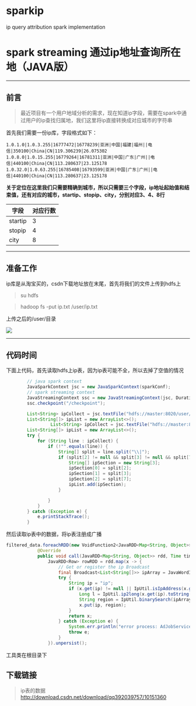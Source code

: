 # sparkip
ip query attribution spark implementation

# spark streaming 通过ip地址查询所在地（JAVA版）


-------------------

## 前言




>最近项目有一个用户地域分析的需求，现在知道ip字段，需要在spark中通过用户的ip查找归属地，我们这里将ip直接转换成对应城市的字符串

首先我们需要一份ip库，字段格式如下：

`1.0.1.0|1.0.3.255|16777472|16778239|亚洲|中国|福建|福州||电信|350100|China|CN|119.306239|26.075302
1.0.8.0|1.0.15.255|16779264|16781311|亚洲|中国|广东|广州||电信|440100|China|CN|113.280637|23.125178
1.0.32.0|1.0.63.255|16785408|16793599|亚洲|中国|广东|广州||电信|440100|China|CN|113.280637|23.125178`


**关于定位在这里我们只需要精确到城市，所以只需要三个字段，ip地址起始值和结束值，还有对应的城市，startip、stopip、city，分别对应3、4、8行**

字段| 对应行数
-------- | ---
startip| 3
stopip| 4
city     | 8


----------


## 准备工作

ip库是从淘宝买的，csdn下载地址放在末尾，首先将我们的文件上传到hdfs上
> su hdfs

> hadoop fs -put ip.txt /user/ip.txt


上传之后的/user/目录


![](http://img.blog.csdn.net/20171207153804197?watermark/2/text/aHR0cDovL2Jsb2cuY3Nkbi5uZXQvcXEzOTIwMzk3NTc=/font/5a6L5L2T/fontsize/400/fill/I0JBQkFCMA==/dissolve/70/gravity/SouthEast)


----------


## 代码时间

下面上代码，首先读取hdfs上ip表，因为ip表可能不全，所以去掉了空值的情况
```java
        // java spark context
        JavaSparkContext jsc = new JavaSparkContext(sparkConf);
        // spark streaming context
        JavaStreamingContext ssc = new JavaStreamingContext(jsc, Durations.milliseconds(4000));
        ssc.checkpoint("/checkpoint");

        List<String> ipCollect = jsc.textFile("hdfs://master:8020/user/ip.txt").collect();
        List<String[]> ipList = new ArrayList<>();
                 List<String> ipCollect = jsc.textFile("hdfs://master:8020/user/ip.txt").collect();
        List<String[]> ipList = new ArrayList<>();
        try {
            for (String line : ipCollect) {
                if (!"".equals(line)) {
                    String[] split = line.split("\\|");
                    if (split[2] != null && split[3] != null && split[7] != null) {
                        String[] ipSection = new String[3];
                        ipSection[0] = split[2];
                        ipSection[1] = split[3];
                        ipSection[2] = split[7];
                        ipList.add(ipSection);
                    }

                }
            }
        } catch (Exception e) {
            e.printStackTrace();
        }
```
然后读取ip表中的数据，将ip表注册成广播

```java
filtered_data.foreachRDD(new VoidFunction2<JavaRDD<Map<String, Object>>, Time>() {
            @Override
            public void call(JavaRDD<Map<String, Object>> rdd, Time time) throws Exception {
                JavaRDD<Row> rowRDD = rdd.map(x -> {
                    // Get or register the ip Broadcast
                    final Broadcast<List<String[]>> ipArray = JavaWordIp.getInstance(new JavaSparkContext(rdd.context()), ipList);
                    try {
                        String ip = "ip";
                        if (x.get(ip) != null || IpUtil.isIpAddress(x.get(ip).toString())) {
                            Long l = IpUtil.ip2long(x.get(ip).toString());
                            String region = IpUtil.binarySearch(ipArray.value(), l);
                            x.put(ip, region);
                        }
                        return x;
                    } catch (Exception e) {
                        System.err.println("error process: AdJobService ipJavaRDD" + e.getMessage());
                        throw e;
                    }
                }).unpersist();
```
工具类在根目录下

## 下载链接
>ip表的数据
http://download.csdn.net/download/qq392039757/10151360


